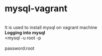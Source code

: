 # mysql-vagrant 
<br>It is used to install mysql on vagrant machine</br>
<b>Logging into mysql </b>
<br><mysql -u root -p</br>
<br>password:root</br>
